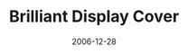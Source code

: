 ---
date: 2006-12-28
title: Brilliant Display Cover
source: "Nature, 444: 985-991"
sourceUrl: http://www.nature.com/nature/journal/v444/n7122/full/444985a.html
pdfLink: 20061228-borner-cover-nature.pdf
---